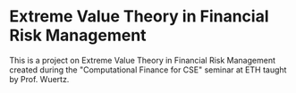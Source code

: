 # Extreme Value Theory in Financial Risk Management
This is a project on Extreme Value Theory in Financial Risk Management created during the "Computational Finance for CSE" seminar at ETH taught by Prof. Wuertz.
